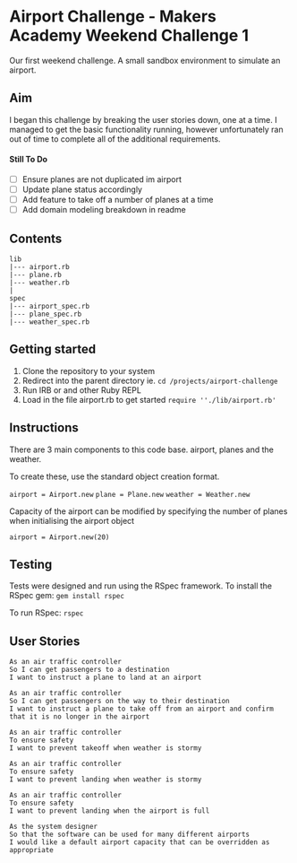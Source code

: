 # Airport Challenge - Makers Academy Weekend Challenge 1

Our first weekend challenge. A small sandbox environment to simulate an airport.

## Aim
I began this challenge by breaking the user stories down, one at a time. I managed to get the basic functionality running, however unfortunately ran out of time to complete all of the additional requirements.

#### Still To Do
- [ ] Ensure planes are not duplicated im airport
- [ ] Update plane status accordingly
- [ ] Add feature to take off a number of planes at a time
- [ ] Add domain modeling breakdown in readme

## Contents
```
lib
|--- airport.rb
|--- plane.rb
|--- weather.rb
|
spec
|--- airport_spec.rb
|--- plane_spec.rb
|--- weather_spec.rb
```

## Getting started
1. Clone the repository to your system
2. Redirect into the parent directory ie. ` cd /projects/airport-challenge `
3. Run IRB or and other Ruby REPL
4. Load in the file airport.rb to get started `require ''./lib/airport.rb'`


## Instructions

There are 3 main components to this code base. airport, planes and the weather.

To create these, use the standard object creation format.

`airport = Airport.new`
`plane = Plane.new`
`weather = Weather.new`

Capacity of the airport can be modified by specifying the number of planes when initialising the airport object

`airport = Airport.new(20)`

## Testing
Tests were designed and run using the RSpec framework. To install the RSpec gem:
`gem install rspec`

To run RSpec:
`rspec`


## User Stories

```
As an air traffic controller
So I can get passengers to a destination
I want to instruct a plane to land at an airport

As an air traffic controller
So I can get passengers on the way to their destination
I want to instruct a plane to take off from an airport and confirm that it is no longer in the airport

As an air traffic controller
To ensure safety
I want to prevent takeoff when weather is stormy

As an air traffic controller
To ensure safety
I want to prevent landing when weather is stormy

As an air traffic controller
To ensure safety
I want to prevent landing when the airport is full

As the system designer
So that the software can be used for many different airports
I would like a default airport capacity that can be overridden as appropriate
```
